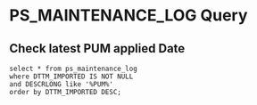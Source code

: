 # PS_MAINTENANCE_LOG Query

## Check latest PUM applied Date
```
select * from ps_maintenance_log 
where DTTM_IMPORTED IS NOT NULL 
and DESCRLONG like '%PUM%'
order by DTTM_IMPORTED DESC;
```
